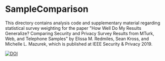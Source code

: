# SampleComparison

This directory contains analysis code and supplementary material regarding statistical survey weighting for the paper "How Well Do My Results Generalize? Comparing Security and Privacy Survey Results from MTurk, Web, and Telephone Samples" by Elissa M. Redmiles, Sean Kross, and Michelle L. Mazurek, which is published at IEEE Security & Privacy 2019.

[![DOI](https://zenodo.org/badge/DOI/10.5281/zenodo.1308205.svg)](https://doi.org/10.5281/zenodo.1308205)


